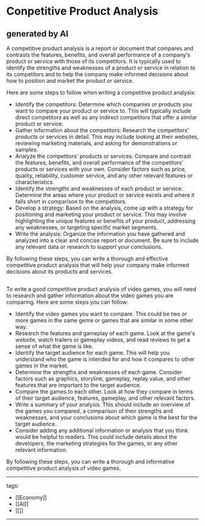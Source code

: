 # Conpetitive Product Analysis
## generated by AI
A competitive product analysis is a report or document that compares and contrasts the features, benefits, and overall performance of a company's product or service with those of its competitors. It is typically used to identify the strengths and weaknesses of a product or service in relation to its competitors and to help the company make informed decisions about how to position and market the product or service.

Here are some steps to follow when writing a competitive product analysis:
* Identify the competitors: Determine which companies or products you want to compare your product or service to. This will typically include direct competitors as well as any indirect competitors that offer a similar product or service.
* Gather information about the competitors: Research the competitors' products or services in detail. This may include looking at their websites, reviewing marketing materials, and asking for demonstrations or samples.
* Analyze the competitors' products or services: Compare and contrast the features, benefits, and overall performance of the competitors' products or services with your own. Consider factors such as price, quality, reliability, customer service, and any other relevant features or characteristics.
* Identify the strengths and weaknesses of each product or service: Determine the areas where your product or service excels and where it falls short in comparison to the competitors.
* Develop a strategy: Based on the analysis, come up with a strategy for positioning and marketing your product or service. This may involve highlighting the unique features or benefits of your product, addressing any weaknesses, or targeting specific market segments.
* Write the analysis: Organize the information you have gathered and analyzed into a clear and concise report or document. Be sure to include any relevant data or research to support your conclusions.

By following these steps, you can write a thorough and effective competitive product analysis that will help your company make informed decisions about its products and services.

## 

To write a good competitive product analysis of video games, you will need to research and gather information about the video games you are comparing. Here are some steps you can follow:
* Identify the video games you want to compare. This could be two or more games in the same genre or games that are similar in some other way.
* Research the features and gameplay of each game. Look at the game's website, watch trailers or gameplay videos, and read reviews to get a sense of what the game is like.
* Identify the target audience for each game. This will help you understand who the game is intended for and how it compares to other games in the market.
* Determine the strengths and weaknesses of each game. Consider factors such as graphics, storyline, gameplay, replay value, and other features that are important to the target audience.
* Compare the games to each other. Look at how they compare in terms of their target audience, features, gameplay, and other relevant factors.
* Write a summary of your analysis. This should include an overview of the games you compared, a comparison of their strengths and weaknesses, and your conclusions about which game is the best for the target audience.
* Consider adding any additional information or analysis that you think would be helpful to readers. This could include details about the developers, the marketing strategies for the games, or any other relevant information.

By following these steps, you can write a thorough and informative competitive product analysis of video games.

---
tags:
  - [[Economy]]
  - [[AI]]
  - [[]]
---